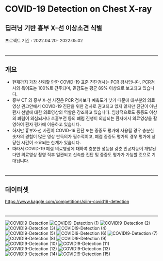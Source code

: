 # COVID-19 Detection on Chest X-ray
## 딥러닝 기반 흉부 X-선 이상소견 식별
프로젝트 기간 : 2022.04.20- 2022.05.02
#
#
---
## 개요
* 현재까지 가장 신뢰할 만한 COVID-19 표준 진단검사는 PCR 검사입니다. PCR검사의 특이도는 100%로 간주되며, 민감도는 평균 89% 이상으로 보고되고 있습니다.
* 흉부 CT 와 흉부 X-선 사진은 PCR 검사보다 예측도가 낮기 때문에 대부분의 의료영상 권고안에서 COVID-19 진단을 위한 검사로 권고되고 있지 않지만 진단이 아닌 환자 선별에 대한 의료영상의 역할은 강조하고 있습니다. 임상적으로도 중증도 이상의 폐렴이 의심되거나 호흡부전 등의 폐렴 진행이 의심되는 환자에서 의료영상을 촬영하여 환자 평가에 이용하고 있습니다. 
* 하지만 흉부X-선 사진이 COVID-19 진단 또는 중증도 평가에 사용될 경우 충분한 숫자의 경험이 많은 영상 판독의가 필수적이고, 폐렴 중증도 평가의 경우 평가에 상당한 시간이 소요되는 한계가 있습니다. 
* 따라서 COVID-19 폐렴 의료영상에 대하여 충분한 성능을 갖춘 인공지능이 개발된다면 의료영상 촬영 직후 일관되고 신속한 진단 및 중증도 평가가 가능할 것으로 기대됩니다.
#
---
## 데이터셋  
https://www.kaggle.com/competitions/siim-covid19-detection
#
---
![COVID!9-Detection](https://user-images.githubusercontent.com/93903494/185777480-e7b64e2b-b22d-43b1-b414-080c353ebb5b.png)
![COVID!9-Detection (1)](https://user-images.githubusercontent.com/93903494/185777490-7f907041-4d63-4c19-896b-03a0c70a59fd.png)
![COVID!9-Detection (2)](https://user-images.githubusercontent.com/93903494/185777504-415e083e-fb32-4b03-a37c-1110ba793d46.png)
![COVID!9-Detection (3)](https://user-images.githubusercontent.com/93903494/185777513-6a6098ce-c0e2-4012-8f03-fd02046a20c4.png)
![COVID!9-Detection (4)](https://user-images.githubusercontent.com/93903494/185777515-2ea712c7-7484-42f4-a6da-cd6262695c71.png)
![COVID!9-Detection (5)](https://user-images.githubusercontent.com/93903494/185777518-d0c1b2bd-b6f0-4aad-b2c1-6e9c064fa216.png)
![COVID!9-Detection (6)](https://user-images.githubusercontent.com/93903494/185777519-a4138edd-f91a-4324-9b3a-b3d1d9b67065.png)
![COVID!9-Detection (7)](https://user-images.githubusercontent.com/93903494/185777520-aaa25030-2d18-4687-bfde-1803762ac182.png)
![COVID!9-Detection (8)](https://user-images.githubusercontent.com/93903494/185777521-f2a2292c-a31d-4aa2-8432-f37da170ec11.png)
![COVID!9-Detection (9)](https://user-images.githubusercontent.com/93903494/185777524-e71b1697-1da5-495d-98ee-2a018677c63d.png)
![COVID!9-Detection (10)](https://user-images.githubusercontent.com/93903494/185777526-432b9715-dd3d-4029-812f-822e0e5a597e.png)
![COVID!9-Detection (11)](https://user-images.githubusercontent.com/93903494/185777528-06350313-8676-4680-a389-1cb7c55d1aa7.png)
![COVID!9-Detection (12)](https://user-images.githubusercontent.com/93903494/185777529-f081f619-11c0-4e10-ae01-e599989f3560.png)
![COVID!9-Detection (13)](https://user-images.githubusercontent.com/93903494/185777530-d461956c-4a61-492f-bca8-efb42fefabeb.png)
![COVID!9-Detection (14)](https://user-images.githubusercontent.com/93903494/185777533-bdfb09c0-bf7b-43f0-899f-f7c3bdd8a2b6.png)
![COVID!9-Detection (15)](https://user-images.githubusercontent.com/93903494/185777534-6a088234-d987-4cd1-b5ea-aa219b9892b0.png)
